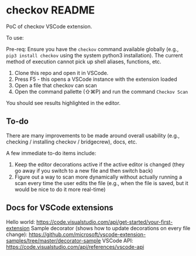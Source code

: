 # checkov README

PoC of checkov VSCode extension.

To use:

Pre-req: Ensure you have the `checkov` command available globally (e.g., `pip3 install checkov` using the system python3 installation). The current method of execution cannot pick up shell aliases, functions, etc.

1. Clone this repo and open it in VSCode.
2. Press F5 - this opens a VSCode instance with the extension loaded
3. Open a file that checkov can scan
4. Open the command pallette (⇧⌘P) and run the command `Checkov Scan`

You should see results highlighted in the editor.

## To-do

There are many improvements to be made around overall usability (e.g., checking / installing checkov / bridgecrew), docs, etc.

A few immediate to-do items include:

1. Keep the editor decorations active if the active editor is changed (they go away if you switch to a new file and then switch back)
2. Figure out a way to scan more dynamically without actually running a scan every time the user edits the file (e.g., when the file is saved, but it would be nice to do it more real-time)

## Docs for VSCode extensions

Hello world: https://code.visualstudio.com/api/get-started/your-first-extension
Sample decorator (shows how to update decorations on every file change): https://github.com/microsoft/vscode-extension-samples/tree/master/decorator-sample
VSCode API: https://code.visualstudio.com/api/references/vscode-api

